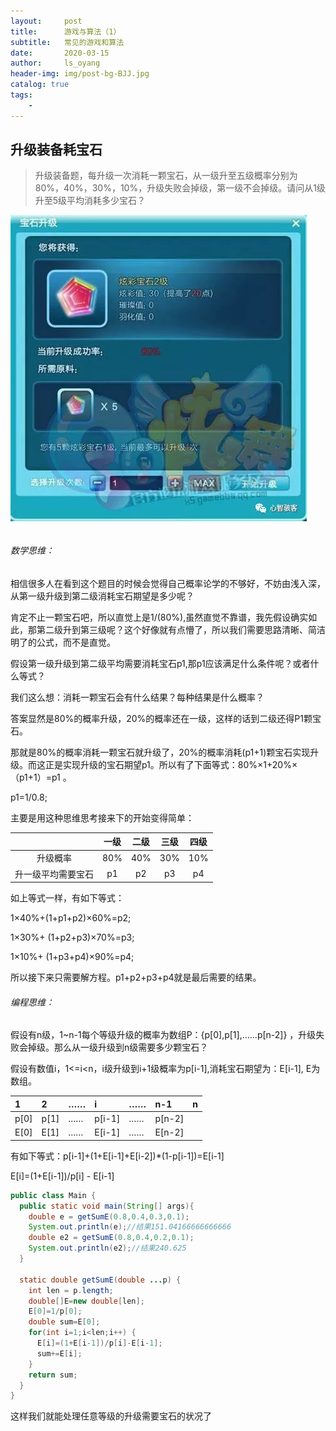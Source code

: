 ```yaml
---
layout:     post
title:      游戏与算法（1）
subtitle:   常见的游戏和算法
date:       2020-03-15
author:     ls_oyang
header-img: img/post-bg-BJJ.jpg
catalog: true
tags:
    - 
---
```




## 升级装备耗宝石

> 升级装备题，每升级一次消耗一颗宝石，从一级升至五级概率分别为80%，40%，30%，10%，升级失败会掉级，第一级不会掉级。请问从1级升至5级平均消耗多少宝石？

![img](img/640.jpg)

######  

###### 数学思维：

相信很多人在看到这个题目的时候会觉得自己概率论学的不够好，不妨由浅入深，从第一级升级到第二级消耗宝石期望是多少呢？

肯定不止一颗宝石吧，所以直觉上是1/(80%),虽然直觉不靠谱，我先假设确实如此，那第二级升到第三级呢？这个好像就有点懵了，所以我们需要思路清晰、简洁明了的公式，而不是直觉。

假设第一级升级到第二级平均需要消耗宝石p1,那p1应该满足什么条件呢？或者什么等式？

我们这么想：消耗一颗宝石会有什么结果？每种结果是什么概率？

答案显然是80%的概率升级，20%的概率还在一级，这样的话到二级还得P1颗宝石。

那就是80%的概率消耗一颗宝石就升级了，20%的概率消耗(p1+1)颗宝石实现升级。而这正是实现升级的宝石期望p1。所以有了下面等式：80%×1+20%×（p1+1）=p1 。

p1=1/0.8;

主要是用这种思维思考接来下的开始变得简单：

|                    | 一级 | 二级 | 三级 | 四级 |
| :----------------: | :--: | :--: | :--: | :--: |
|      升级概率      | 80%  | 40%  | 30%  | 10%  |
| 升一级平均需要宝石 |  p1  |  p2  |  p3  |  p4  |

如上等式一样，有如下等式：

1×40%+(1+p1+p2)×60%=p2;

1×30%+ (1+p2+p3)×70%=p3;

1×10%+ (1+p3+p4)×90%=p4;

所以接下来只需要解方程。p1+p2+p3+p4就是最后需要的结果。

###### 编程思维：

假设有n级，1~n-1每个等级升级的概率为数组P：{p[0],p[1],……p[n-2]} ，升级失败会掉级。那么从一级升级到n级需要多少颗宝石？

假设有数值i，1<=i<n，i级升级到i+1级概率为p[i-1],消耗宝石期望为：E[i-1], E为数组。

| 1    | 2    | ……   | i      | ……   | n-1    | n    |
| :--- | :--- | :--- | :----- | :--- | :----- | :--- |
| p[0] | p[1] | ……   | p[i-1] | ……   | p[n-2] |      |
| E[0] | E[1] | ……   | E[i-1] | ……   | E[n-2] |      |

有如下等式：p[i-1]+(1+E[i-1]+E[i-2])*(1-p[i-1])=E[i-1]

E[i]=(1+E[i-1])/p[i] - E[i-1]

```java
public class Main {
  public static void main(String[] args){
    double e = getSumE(0.8,0.4,0.3,0.1);
    System.out.println(e);//结果151.04166666666666
    double e2 = getSumE(0.8,0.4,0.2,0.1);
    System.out.println(e2);//结果240.625
  }
  
  static double getSumE(double ...p) {
    int len = p.length;
    double[]E=new double[len];
    E[0]=1/p[0];
    double sum=E[0];
    for(int i=1;i<len;i++) {
      E[i]=(1+E[i-1])/p[i]-E[i-1];
      sum+=E[i];
    }
    return sum;
  }
}
```

这样我们就能处理任意等级的升级需要宝石的状况了


